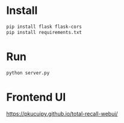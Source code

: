 # Install
```bash
pip install flask flask-cors
pip install requirements.txt
```

# Run
```bash
python server.py
```

# Frontend UI
https://pkucuipy.github.io/total-recall-webui/